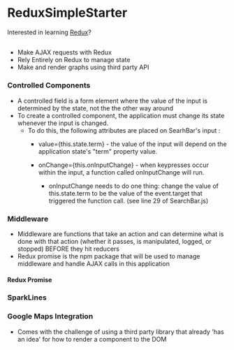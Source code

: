 # ReduxSimpleStarter

Interested in learning [Redux](https://www.udemy.com/react-redux/)?

## 
* Make AJAX requests with Redux
* Rely Entirely on Redux to manage state
* Make and render graphs using third party API

### Controlled Components
* A controlled field is a form element where the value of the input is determined by the state, not the the other way around
* To create a controlled component, the application must change its state whenever the input is changed.
  * To do this, the following attributes are placed on SearhBar's input :
    * value={this.state.term} - the value of the input will depend on the application state's "term" property value.

    * onChange={this.onInputChange} - when keypresses occur within the input, a function called onInputChange will run. 
      * onInputChange needs to do one thing: change the value of this.state.term to be the value of the event.target that triggered the function call. (see line 29 of SearchBar.js) 

### Middleware 
* Middleware are functions that take an action and can determine what is done with that action (whether it passes, is manipulated, logged, or stopped) BEFORE they hit reducers
* Redux promise is the npm package that will be used to manage middleware and handle AJAX calls in this application

#### Redux Promise

### SparkLines

### Google Maps Integration
* Comes with the challenge of using a third party library that already 'has an idea' for how to render a component to the DOM